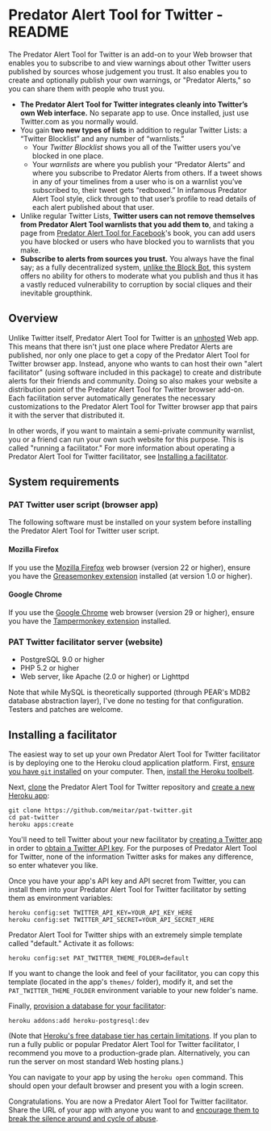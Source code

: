 # Predator Alert Tool for Twitter - README

The Predator Alert Tool for Twitter is an add-on to your Web browser that enables you to subscribe to and view warnings about other Twitter users published by sources whose judgement you trust. It also enables you to create and optionally publish your own warnings, or "Predator Alerts," so you can share them with people who trust you.

* **The Predator Alert Tool for Twitter integrates cleanly into Twitter’s own Web interface.** No separate app to use. Once installed, just use Twitter.com as you normally would.
* You gain **two new types of lists** in addition to regular Twitter Lists: a “Twitter Blocklist” and any number of “warnlists.”
    * Your *Twitter Blocklist* shows you all of the Twitter users you’ve blocked in one place.
    * Your *warnlists* are where you publish your “Predator Alerts” and where you subscribe to Predator Alerts from others. If a tweet shows in any of your timelines from a user who is on a warnlist you’ve subscribed to, their tweet gets “redboxed.” In infamous Predator Alert Tool style, click through to that user’s profile to read details of each alert published about that user.
* Unlike regular Twitter Lists, **Twitter users can not remove themselves from Predator Alert Tool warnlists that you add them to**, and taking a page from [Predator Alert Tool for Facebook](https://github.com/meitar/pat-facebook/#readme)'s book, you can add users you have blocked or users who have blocked you to warnlists that you make.
* **Subscribe to alerts from sources you trust.** You always have the final say; as a fully decentralized system, [unlike the Block Bot](http://days.maybemaimed.com/post/76147235230/brainstorm-predator-alert-tool-for-craigslist), this system offers no ability for others to moderate what you publish and thus it has a vastly reduced vulnerability to corruption by social cliques and their inevitable groupthink.

## Overview

Unlike Twitter itself, Predator Alert Tool for Twitter is an [unhosted](http://unhosted.org/) Web app. This means that there isn't just one place where Predator Alerts are published, nor only one place to get a copy of the Predator Alert Tool for Twitter browser app. Instead, anyone who wants to can host their own "alert facilitator" (using software included in this package) to create and distribute alerts for their friends and community. Doing so also makes your website a distribution point of the Predator Alert Tool for Twitter browser add-on. Each facilitation server automatically generates the necessary customizations to the Predator Alert Tool for Twitter browser app that pairs it with the server that distributed it.

In other words, if you want to maintain a semi-private community warnlist, you or a friend can run your own such website for this purpose. This is called "running a facilitator." For more information about operating a Predator Alert Tool for Twitter facilitator, see [Installing a facilitator](#installing-a-facilitator).

## System requirements

### PAT Twitter user script (browser app)

The following software must be installed on your system before installing the Predator Alert Tool for Twitter user script.

#### Mozilla Firefox

If you use the [Mozilla Firefox](http://getfirefox.com/) web browser (version 22 or higher), ensure you have the [Greasemonkey extension](https://addons.mozilla.org/en-US/firefox/addon/greasemonkey/) installed (at version 1.0 or higher).

#### Google Chrome

If you use the [Google Chrome](https://chrome.google.com/) web browser (version 29 or higher), ensure you have the [Tampermonkey extension](https://chrome.google.com/webstore/detail/tampermonkey/dhdgffkkebhmkfjojejmpbldmpobfkfo) installed.

### PAT Twitter facilitator server (website)

* PostgreSQL 9.0 or higher
* PHP 5.2 or higher
* Web server, like Apache (2.0 or higher) or Lighttpd

Note that while MySQL is theoretically supported (through PEAR's MDB2 database abstraction layer), I've done no testing for that configuration. Testers and patches are welcome.

## Installing a facilitator

The easiest way to set up your own Predator Alert Tool for Twitter facilitator is by deploying one to the Heroku cloud application platform. First, [ensure you have `git` installed](https://help.github.com/articles/set-up-git) on your computer. Then, [install the Heroku toolbelt](https://toolbelt.heroku.com/).

Next, [clone](http://git-scm.com/book/en/Git-Basics-Getting-a-Git-Repository#Cloning-an-Existing-Repository) the Predator Alert Tool for Twitter repository and [create a new Heroku app](https://devcenter.heroku.com/articles/creating-apps):

    git clone https://github.com/meitar/pat-twitter.git
    cd pat-twitter
    heroku apps:create

You'll need to tell Twitter about your new facilitator by [creating a Twitter app](https://twitter.com/login?redirect_after_login=https%3A//apps.twitter.com/app/new) in order to [obtain a Twitter API key](https://dev.twitter.com/docs/faq#7447). For the purposes of Predator Alert Tool for Twitter, none of the information Twitter asks for makes any difference, so enter whatever you like.

Once you have your app's API key and API secret from Twitter, you can install them into your Predator Alert Tool for Twitter facilitator by setting them as environment variables:

    heroku config:set TWITTER_API_KEY=YOUR_API_KEY_HERE
    heroku config:set TWITTER_API_SECRET=YOUR_API_SECRET_HERE

Predator Alert Tool for Twitter ships with an extremely simple template called "default." Activate it as follows:

    heroku config:set PAT_TWITTER_THEME_FOLDER=default

If you want to change the look and feel of your facilitator, you can copy this template (located in the app's `themes/` folder), modify it, and set the `PAT_TWITTER_THEME_FOLDER` environment variable to your new folder's name.

Finally, [provision a database for your facilitator](https://devcenter.heroku.com/articles/heroku-postgresql#provisioning-the-add-on):

    heroku addons:add heroku-postgresql:dev

(Note that [Heroku's free database tier has certain limitations](https://devcenter.heroku.com/articles/heroku-postgres-plans). If you plan to run a fully public or popular Predator Alert Tool for Twitter facilitator, I recommend you move to a production-grade plan. Alternatively, you can run the server on most standard Web hosting plans.)

You can navigate to your app by using the `heroku open` command. This should open your default browser and present you with a login screen.

Congratulations. You are now a Predator Alert Tool for Twitter facilitator. Share the URL of your app with anyone you want to and [encourage them to break the silence around and cycle of abuse](https://github.com/meitar/pat-facebook/wiki/How-to-help).
